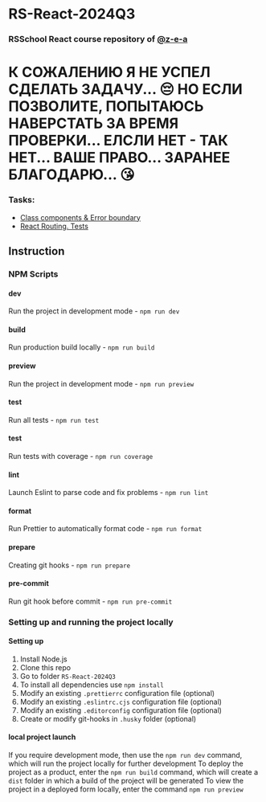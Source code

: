 # RS-React-2024Q3

### RSSchool React course repository of [@z-e-a](https://z-e-a.github.io/rsschool-cv/)

# К СОЖАЛЕНИЮ Я НЕ УСПЕЛ СДЕЛАТЬ ЗАДАЧУ... 😔 НО ЕСЛИ ПОЗВОЛИТЕ, ПОПЫТАЮСЬ НАВЕРСТАТЬ ЗА ВРЕМЯ ПРОВЕРКИ...  ЕЛСЛИ НЕТ - ТАК НЕТ... ВАШЕ ПРАВО... ЗАРАНЕЕ БЛАГОДАРЮ... 😘


### Tasks:

- [Class components & Error boundary](https://github.com/rolling-scopes-school/tasks/blob/master/react/modules/tasks/class-components.md "https://github.com/rolling-scopes-school/tasks/blob/master/react/modules/tasks/class-components.md")
- [React Routing. Tests](https://github.com/rolling-scopes-school/tasks/blob/master/react/modules/tasks/routing.md "https://github.com/rolling-scopes-school/tasks/blob/master/react/modules/tasks/routing.md")


## Instruction

### NPM Scripts

#### dev

Run the project in development mode - `npm run dev`

#### build

Run production build locally - `npm run build`

#### preview

Run the project in development mode - `npm run preview`

#### test

Run all tests - `npm run test`

#### test

Run tests with coverage - `npm run coverage`

#### lint

Launch Eslint to parse code and fix problems - `npm run lint`

#### format

Run Prettier to automatically format code - `npm run format`

#### prepare

Creating git hooks - `npm run prepare`

#### pre-commit

Run git hook before commit - `npm run pre-commit`

### Setting up and running the project locally

#### Setting up

1. Install Node.js
2. Clone this repo
3. Go to folder `RS-React-2024Q3`
4. To install all dependencies use `npm install`
5. Modify an existing `.prettierrc` configuration file (optional)
6. Modify an existing `.eslintrc.cjs` configuration file (optional)
7. Modify an existing `.editorconfig` configuration file (optional)
8. Create or modify git-hooks in `.husky` folder (optional)

#### local project launch

If you require development mode, then use the `npm run dev` command, which will run the project locally for further development
To deploy the project as a product, enter the `npm run build` command, which will create a `dist` folder in which a build of the project will be generated
To view the project in a deployed form locally, enter the command `npm run preview`
